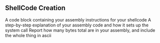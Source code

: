 ## ShellCode Creation
A code block containing your assembly instructions for your shellcode
A step-by-step explanation of your assembly code and how it sets up the system call
Report how many bytes total are in your assembly, and include the whole thing in ascii 
